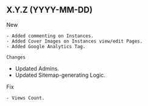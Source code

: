 X.Y.Z (YYYY-MM-DD)
------------------

New
~~~
- Added commenting on Instances.
- Added Cover Images on Instances view/edit Pages.
- Added Google Analytics Tag.

Changes
~~~~~~~
- Updated Admins.
- Updated Sitemap-generating Logic.

Fix
~~~
- Views Count.
